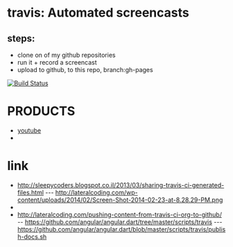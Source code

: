 travis: Automated screencasts
====
steps:
----
- clone on of my github repositories
- run it + record a screencast
- upload to github, to this repo, branch:gh-pages


[![Build Status](https://travis-ci.org/brownman/travis_test.svg?branch=develop)](https://travis-ci.org/brownman/travis_test)



PRODUCTS
====
- [youtube](https://github.com/brownman/travis_test/blob/gh-pages/session.ogv)
- 


link
===
- http://sleepycoders.blogspot.co.il/2013/03/sharing-travis-ci-generated-files.html
--- http://lateralcoding.com/wp-content/uploads/2014/02/Screen-Shot-2014-02-23-at-8.28.29-PM.png
- 
- http://lateralcoding.com/pushing-content-from-travis-ci-org-to-github/
-- https://github.com/angular/angular.dart/tree/master/scripts/travis
--- https://github.com/angular/angular.dart/blob/master/scripts/travis/publish-docs.sh
